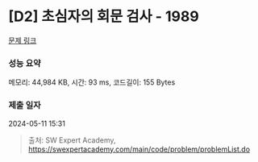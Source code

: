 # [D2] 초심자의 회문 검사 - 1989 

[문제 링크](https://swexpertacademy.com/main/code/problem/problemDetail.do?contestProbId=AV5PyTLqAf4DFAUq) 

### 성능 요약

메모리: 44,984 KB, 시간: 93 ms, 코드길이: 155 Bytes

### 제출 일자

2024-05-11 15:31



> 출처: SW Expert Academy, https://swexpertacademy.com/main/code/problem/problemList.do